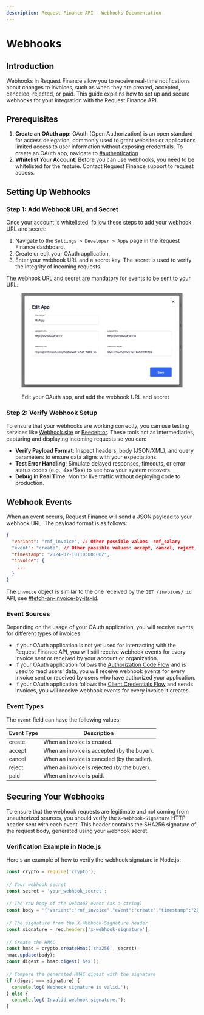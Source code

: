 ```yaml
---
description: Request Finance API - Webhooks Documentation
---
```


# Webhooks

## Introduction

Webhooks in Request Finance allow you to receive real-time notifications about changes to invoices, such as when they are created, accepted, canceled, rejected, or paid. This guide explains how to set up and secure webhooks for your integration with the Request Finance API.

## Prerequisites

1. **Create an OAuth app:** OAuth (Open Authorization) is an open standard for access delegation, commonly used to grant websites or applications limited access to user information without exposing credentials. To create an OAuth app, navigate to [#authentication](going-live.md#authentication "mention")
2. **Whitelist Your Account**: Before you can use webhooks, you need to be whitelisted for the feature. Contact Request Finance support to request access.

## Setting Up Webhooks

### Step 1: Add Webhook URL and Secret

Once your account is whitelisted, follow these steps to add your webhook URL and secret:

1. Navigate to the `Settings > Developer > Apps` page in the Request Finance dashboard.
2. Create or edit your OAuth application.
3. Enter your webhook URL and a secret key. The secret is used to verify the integrity of incoming requests.

The webhook URL and secret are mandatory for events to be sent to your URL.

<figure><img src=".gitbook/assets/image (4).png" alt=""><figcaption><p>Edit your OAuth app, and add the webhook URL and secret</p></figcaption></figure>

### Step 2: Verify Webhook Setup

To ensure that your webhooks are working correctly, you can use testing services like [Webhook.site](https://webhook.site) or [Beeceptor](https://beeceptor.com/webhook-integration/). These tools act as intermediaries, capturing and displaying incoming requests so you can:

- **Verify Payload Format**: Inspect headers, body (JSON/XML), and query parameters to ensure data aligns with your expectations.
- **Test Error Handling**: Simulate delayed responses, timeouts, or error status codes (e.g., 4xx/5xx) to see how your system recovers.
- **Debug in Real Time**: Monitor live traffic without deploying code to production.


## Webhook Events

When an event occurs, Request Finance will send a JSON payload to your webhook URL. The payload format is as follows:

```json
{
  "variant": "rnf_invoice", // Other possible values: rnf_salary
  "event": "create", // Other possible values: accept, cancel, reject, paid
  "timestamp": "2024-07-10T10:00:00Z",
  "invoice": {
    ...
  }
}
```

The `invoice` object is similar to the one received by the `GET /invoices/:id` API, see [#fetch-an-invoice-by-its-id](invoices.md#fetch-an-invoice-by-its-id "mention").

### Event Sources

Depending on the usage of your OAuth application, you will receive events for different types of invoices:

* If your OAuth application is not yet used for interracting with the Request Finance API, you will still receive webhook events for every invoice sent or received by your account or organization.
* If your OAuth application follows the [Authorization Code Flow](https://auth0.com/docs/get-started/authentication-and-authorization-flow/authorization-code-flow) and is used to read users' data, you will receive webhook events for every invoice sent or received by users who have authorized your application.
* If your OAuth application follows the [Client Credentials Flow](https://auth0.com/docs/get-started/authentication-and-authorization-flow/client-credentials-flow) and sends invoices, you will receive webhook events for every invoice it creates.

### Event Types

The `event` field can have the following values:

| Event Type | Description                                  |
|------------|----------------------------------------------|
| create     | When an invoice is created.                   |
| accept     | When an invoice is accepted (by the buyer).   |
| cancel     | When an invoice is canceled (by the seller).  |
| reject     | When an invoice is rejected (by the buyer).   |
| paid       | When an invoice is paid.                      |

## Securing Your Webhooks

To ensure that the webhook requests are legitimate and not coming from unauthorized sources, you should verify the `X-Webhook-Signature` HTTP header sent with each event. This header contains the SHA256 signature of the request body, generated using your webhook secret.

### Verification Example in Node.js

Here's an example of how to verify the webhook signature in Node.js:

```javascript
const crypto = require('crypto');

// Your webhook secret
const secret = 'your_webhook_secret';

// The raw body of the webhook event (as a string)
const body = '{"variant":"rnf_invoice","event":"create","timestamp":"2024-07-10T10:00:00Z","invoice":{...}}';

// The signature from the X-Webhook-Signature header
const signature = req.headers['x-webhook-signature'];

// Create the HMAC
const hmac = crypto.createHmac('sha256', secret);
hmac.update(body);
const digest = hmac.digest('hex');

// Compare the generated HMAC digest with the signature
if (digest === signature) {
  console.log('Webhook signature is valid.');
} else {
  console.log('Invalid webhook signature.');
}
```
